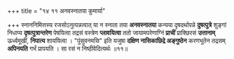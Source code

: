 +++
title = "१४ ११ अनवस्नातया कुमार्या"

+++
स्नाननिमित्तस्य रजसोऽनुत्पन्नत्वात् या न स्नाता तया **अनवस्नातया** कन्यया दृषदर्थापन्ने **दुषत्पुत्रे** शुङ्गां निधाप्य **दृषत्पुत्रान्तरेण** पेषयित्वा तद्रसं वस्त्रेण **प्लावयित्वा** ततो जायामपरेणाग्निं **प्राचीं** प्राक्छिरसं **उत्तानाम्** ऊर्ध्वमूखीं, **निपात्य** शाययित्वा ।
"पुंसुवनमसि" इति यजुषा **दक्षिण नासिकाछिद्रे अङ्गुष्ठेन** करणभूतेन तद्रसम् **अपिनयति** गर्भं प्रापयति ।
सा रसं न निष्ठीवेदित्यर्थः ॥११॥